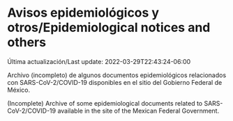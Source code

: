 # Avisos epidemiológicos y otros/Epidemiological notices and others

Última actualización/Last update: 2022-03-29T22:43:24-06:00

Archivo (incompleto) de algunos documentos epidemiológicos relacionados con SARS-CoV-2/COVID-19 disponibles en el sitio del Gobierno Federal de México.

(Incomplete) Archive of some epidemiological documents related to SARS-CoV-2/COVID-19 available in the site of the Mexican Federal Government.
